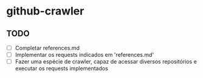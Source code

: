 # github-crawler

## TODO
- [ ] Completar references.md
- [ ] Implementar os requests indicados em 'references.md'
- [ ] Fazer uma espécie de crawler, capaz de acessar diversos repositórios e executar os requests implementados
